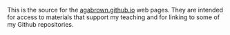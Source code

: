 This is the source for the [agabrown.github.io](https://agabrown.github.io) web pages. They are intended for access to
materials that support my teaching and for linking to some of my Github repositories.
